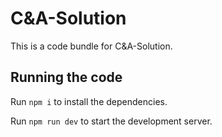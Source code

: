 
  # C&A-Solution

  This is a code bundle for C&A-Solution. 
  
  ## Running the code

  Run `npm i` to install the dependencies.

  Run `npm run dev` to start the development server.
  
